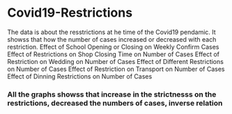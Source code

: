 # Covid19-Restrictions
The data is about the resstrictions at he time of the Covid19 pendamic. It showss that how the number of cases increased or decreased with each restriction.
Effect of School Opening or Closing on Weekly Confirm Cases
Effect of Restrictions on Shop Closing Time on Number of Cases
Effect of Restriction on Wedding on Number of Cases
Effect of Different Restrictions on Number of Cases
Effect of Restriction on Transport on Number of Cases
Effect of Dinning Restrictions on Number of Cases
### All the graphs showss that increase in the strictnesss on the restrictions, decreased the numbers of cases, inverse relation
